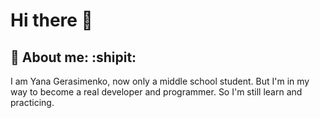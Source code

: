 # Hi there 👋
## :rainbow: About me: :shipit:

I am Yana Gerasimenko, now only a middle school student. But I'm in my way to become a real developer and programmer. So I'm still learn and practicing. 
<!--
**YanaGerasimenko/YanaGerasimenko** is a ✨ _special_ ✨ repository because its `README.md` (this file) appears on your GitHub profile.

Here are some ideas to get you started:

- 🔭 I’m currently working on ...
- 🌱 I’m currently learning ...
- 👯 I’m looking to collaborate on ...
- 🤔 I’m looking for help with ...
- 💬 Ask me about ...
- 📫 How to reach me: ...
- 😄 Pronouns: ...
- ⚡ Fun fact: ...
-->
